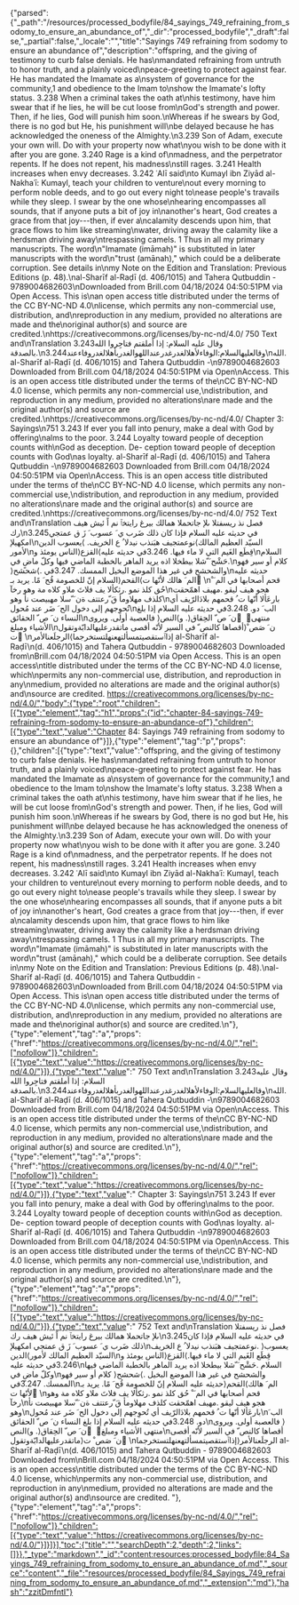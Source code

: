 {"parsed":{"_path":"/resources/processed_bodyfile/84_sayings_749_refraining_from_sodomy_to_ensure_an_abundance_of","_dir":"processed_bodyfile","_draft":false,"_partial":false,"_locale":"","title":"Sayings 749 refraining from sodomy to ensure an abundance of","description":"offspring, and the giving of testimony to curb false denials. He has\nmandated refraining from untruth to honor truth, and a plainly voiced\npeace-greeting to protect against fear. He has mandated the Imamate as a\nsystem of governance for the community,1 and obedience to the Imam to\nshow the Imamate's lofty status. 3.238 When a criminal takes the oath at\nhis testimony, have him swear that if he lies, he will be cut loose from\nGod's strength and power. Then, if he lies, God will punish him soon.\nWhereas if he swears by God, there is no god but He, his punishment will\nbe delayed because he has acknowledged the oneness of the Almighty.\n3.239 Son of Adam, execute your own will. Do with your property now what\nyou wish to be done with it after you are gone. 3.240 Rage is a kind of\nmadness, and the perpetrator repents. If he does not repent, his madness\nstill rages. 3.241 Health increases when envy decreases. 3.242 ʿAlī said\nto Kumayl ibn Ziyād al-Nakhaʿī: Kumayl, teach your children to venture\nout every morning to perform noble deeds, and to go out every night to\nease people's travails while they sleep. I swear by the one whose\nhearing encompasses all sounds, that if anyone puts a bit of joy in\nanother's heart, God creates a grace from that joy---then, if ever a\ncalamity descends upon him, that grace flows to him like streaming\nwater, driving away the calamity like a herdsman driving away\ntrespassing camels. 1 Thus in all my primary manuscripts. The word\n\"Imamate (imāmah)\" is substituted in later manuscripts with the word\n\"trust (amānah),\" which could be a deliberate corruption. See details in\nmy Note on the Edition and Translation: Previous Editions (p. 48).\nal-Sharīf al-Raḍī (d. 406/1015) and Tahera Qutbuddin - 9789004682603\nDownloaded from Brill.com 04/18/2024 04:50:51PM via Open Access. This is\nan open access title distributed under the terms of the CC BY-NC-ND 4.0\nlicense, which permits any non-commercial use, distribution, and\nreproduction in any medium, provided no alterations are made and the\noriginal author(s) and source are credited.\nhttps://creativecommons.org/licenses/by-nc-nd/4.0/ 750 Text and\nTranslation 3.243وقال عليه السلام: إذا أملقتم فتاجِروا الله بالصدقة.\n3.244وقالعليهالسلام:الوفاءلأهلالغدرغدرعنداللهوالغدربأهلالغدروفاءعند\nالله. al-Sharīf al-Raḍī (d. 406/1015) and Tahera Qutbuddin -\n9789004682603 Downloaded from Brill.com 04/18/2024 04:50:51PM via Open\nAccess. This is an open access title distributed under the terms of the\nCC BY-NC-ND 4.0 license, which permits any non-commercial use,\ndistribution, and reproduction in any medium, provided no alterations\nare made and the original author(s) and source are credited.\nhttps://creativecommons.org/licenses/by-nc-nd/4.0/ Chapter 3: Sayings\n751 3.243 If ever you fall into penury, make a deal with God by offering\nalms to the poor. 3.244 Loyalty toward people of deception counts with\nGod as deception. De- ception toward people of deception counts with God\nas loyalty. al-Sharīf al-Raḍī (d. 406/1015) and Tahera Qutbuddin -\n9789004682603 Downloaded from Brill.com 04/18/2024 04:50:51PM via Open\nAccess. This is an open access title distributed under the terms of the\nCC BY-NC-ND 4.0 license, which permits any non-commercial use,\ndistribution, and reproduction in any medium, provided no alterations\nare made and the original author(s) and source are credited.\nhttps://creativecommons.org/licenses/by-nc-nd/4.0/ 752 Text and\nTranslation فصل نذ ريسفتلا ىلإ جاتحملا همالك بيرغ رايتخٱ نم اً ئيش هيف رك\n3.245في حديثه عليه السلام فإذا كان ذلك ضَرب ي َ عسوب َ زَ ق عمتجي امكهيلإ\nنوعمتجيف هبَنذب نيدلا ُ ع الخريف. ⟩يعسوب الدين⟨السيّد العظيم المالك لأمور\nالناس يومئذ و⟩القزع⟨قِطَع الغَيم التي لا ماء فيها. 3.246في حديثه عليه\nالسلام .حَشْح َ ّشلا بيطخلا اذه يريد الماهر بالخطبة الماضي فيها وكلّ ماضٍ في\nكلام أو سير فهو ⟩شحشح⟨. والشحشح في غير هذا الموضع البخيل الممسك. 3.247في\nحديثه عليه السلام إنّ للخصومة قُح َ مًا. يريد بـ⟩القحم⟨الم َ هالك لأنّها ت ُ\nقحم أصحابها في الم َ ْ حُق كلذ نمو .رثكألا يف فلاتَ ملاو كلاه مة وهو رخآ\nهجو هيف ليقو .مهيف اهمّحقت كلذف مهلاومأ قَ ّرعتتف ةن َ ّسلا مهبيصت نأ وهو\nبارعَألا أنّها ت ُ قحمهم بلادَالرّيف أي تُحوِجهم إلى دخول الح َ ضَر عند مُحول\nالب َ دو. 3.248في حديثه عليه السلام إذا بلغ النساء ن َ ص ّ الحقائق\nفالعصبة أولى. ويروى ⟩ن َ ص ّ الحِقاق⟨. و⟩النص ّ ⟨منتهى الأشياء ومبلغ\nأقصاها كالنص ّ في السير لأنّه أقصى ماتقدرعليهالدابّةوتقول⟩ن َ صَص ْ ت ُ\nالرجلَعنالأمر⟨إذاٱستقصيتمسألتهعنهلتستخرجما al-Sharīf al-Raḍī\n(d. 406/1015) and Tahera Qutbuddin - 9789004682603 Downloaded from\nBrill.com 04/18/2024 04:50:51PM via Open Access. This is an open access\ntitle distributed under the terms of the CC BY-NC-ND 4.0 license, which\npermits any non-commercial use, distribution, and reproduction in any\nmedium, provided no alterations are made and the original author(s) and\nsource are credited. https://creativecommons.org/licenses/by-nc-nd/4.0/","body":{"type":"root","children":[{"type":"element","tag":"h1","props":{"id":"chapter-84-sayings-749-refraining-from-sodomy-to-ensure-an-abundance-of"},"children":[{"type":"text","value":"Chapter 84: Sayings 749 refraining from sodomy to ensure an abundance of"}]},{"type":"element","tag":"p","props":{},"children":[{"type":"text","value":"offspring, and the giving of testimony to curb false denials. He has\nmandated refraining from untruth to honor truth, and a plainly voiced\npeace-greeting to protect against fear. He has mandated the Imamate as a\nsystem of governance for the community,1 and obedience to the Imam to\nshow the Imamate's lofty status. 3.238 When a criminal takes the oath at\nhis testimony, have him swear that if he lies, he will be cut loose from\nGod's strength and power. Then, if he lies, God will punish him soon.\nWhereas if he swears by God, there is no god but He, his punishment will\nbe delayed because he has acknowledged the oneness of the Almighty.\n3.239 Son of Adam, execute your own will. Do with your property now what\nyou wish to be done with it after you are gone. 3.240 Rage is a kind of\nmadness, and the perpetrator repents. If he does not repent, his madness\nstill rages. 3.241 Health increases when envy decreases. 3.242 ʿAlī said\nto Kumayl ibn Ziyād al-Nakhaʿī: Kumayl, teach your children to venture\nout every morning to perform noble deeds, and to go out every night to\nease people's travails while they sleep. I swear by the one whose\nhearing encompasses all sounds, that if anyone puts a bit of joy in\nanother's heart, God creates a grace from that joy---then, if ever a\ncalamity descends upon him, that grace flows to him like streaming\nwater, driving away the calamity like a herdsman driving away\ntrespassing camels. 1 Thus in all my primary manuscripts. The word\n\"Imamate (imāmah)\" is substituted in later manuscripts with the word\n\"trust (amānah),\" which could be a deliberate corruption. See details in\nmy Note on the Edition and Translation: Previous Editions (p. 48).\nal-Sharīf al-Raḍī (d. 406/1015) and Tahera Qutbuddin - 9789004682603\nDownloaded from Brill.com 04/18/2024 04:50:51PM via Open Access. This is\nan open access title distributed under the terms of the CC BY-NC-ND 4.0\nlicense, which permits any non-commercial use, distribution, and\nreproduction in any medium, provided no alterations are made and the\noriginal author(s) and source are credited.\n"},{"type":"element","tag":"a","props":{"href":"https://creativecommons.org/licenses/by-nc-nd/4.0/","rel":["nofollow"]},"children":[{"type":"text","value":"https://creativecommons.org/licenses/by-nc-nd/4.0/"}]},{"type":"text","value":" 750 Text and\nTranslation 3.243وقال عليه السلام: إذا أملقتم فتاجِروا الله بالصدقة.\n3.244وقالعليهالسلام:الوفاءلأهلالغدرغدرعنداللهوالغدربأهلالغدروفاءعند\nالله. al-Sharīf al-Raḍī (d. 406/1015) and Tahera Qutbuddin -\n9789004682603 Downloaded from Brill.com 04/18/2024 04:50:51PM via Open\nAccess. This is an open access title distributed under the terms of the\nCC BY-NC-ND 4.0 license, which permits any non-commercial use,\ndistribution, and reproduction in any medium, provided no alterations\nare made and the original author(s) and source are credited.\n"},{"type":"element","tag":"a","props":{"href":"https://creativecommons.org/licenses/by-nc-nd/4.0/","rel":["nofollow"]},"children":[{"type":"text","value":"https://creativecommons.org/licenses/by-nc-nd/4.0/"}]},{"type":"text","value":" Chapter 3: Sayings\n751 3.243 If ever you fall into penury, make a deal with God by offering\nalms to the poor. 3.244 Loyalty toward people of deception counts with\nGod as deception. De- ception toward people of deception counts with God\nas loyalty. al-Sharīf al-Raḍī (d. 406/1015) and Tahera Qutbuddin -\n9789004682603 Downloaded from Brill.com 04/18/2024 04:50:51PM via Open\nAccess. This is an open access title distributed under the terms of the\nCC BY-NC-ND 4.0 license, which permits any non-commercial use,\ndistribution, and reproduction in any medium, provided no alterations\nare made and the original author(s) and source are credited.\n"},{"type":"element","tag":"a","props":{"href":"https://creativecommons.org/licenses/by-nc-nd/4.0/","rel":["nofollow"]},"children":[{"type":"text","value":"https://creativecommons.org/licenses/by-nc-nd/4.0/"}]},{"type":"text","value":" 752 Text and\nTranslation فصل نذ ريسفتلا ىلإ جاتحملا همالك بيرغ رايتخٱ نم اً ئيش هيف رك\n3.245في حديثه عليه السلام فإذا كان ذلك ضَرب ي َ عسوب َ زَ ق عمتجي امكهيلإ\nنوعمتجيف هبَنذب نيدلا ُ ع الخريف. ⟩يعسوب الدين⟨السيّد العظيم المالك لأمور\nالناس يومئذ و⟩القزع⟨قِطَع الغَيم التي لا ماء فيها. 3.246في حديثه عليه\nالسلام .حَشْح َ ّشلا بيطخلا اذه يريد الماهر بالخطبة الماضي فيها وكلّ ماضٍ في\nكلام أو سير فهو ⟩شحشح⟨. والشحشح في غير هذا الموضع البخيل الممسك. 3.247في\nحديثه عليه السلام إنّ للخصومة قُح َ مًا. يريد بـ⟩القحم⟨الم َ هالك لأنّها ت ُ\nقحم أصحابها في الم َ ْ حُق كلذ نمو .رثكألا يف فلاتَ ملاو كلاه مة وهو رخآ\nهجو هيف ليقو .مهيف اهمّحقت كلذف مهلاومأ قَ ّرعتتف ةن َ ّسلا مهبيصت نأ وهو\nبارعَألا أنّها ت ُ قحمهم بلادَالرّيف أي تُحوِجهم إلى دخول الح َ ضَر عند مُحول\nالب َ دو. 3.248في حديثه عليه السلام إذا بلغ النساء ن َ ص ّ الحقائق\nفالعصبة أولى. ويروى ⟩ن َ ص ّ الحِقاق⟨. و⟩النص ّ ⟨منتهى الأشياء ومبلغ\nأقصاها كالنص ّ في السير لأنّه أقصى ماتقدرعليهالدابّةوتقول⟩ن َ صَص ْ ت ُ\nالرجلَعنالأمر⟨إذاٱستقصيتمسألتهعنهلتستخرجما al-Sharīf al-Raḍī\n(d. 406/1015) and Tahera Qutbuddin - 9789004682603 Downloaded from\nBrill.com 04/18/2024 04:50:51PM via Open Access. This is an open access\ntitle distributed under the terms of the CC BY-NC-ND 4.0 license, which\npermits any non-commercial use, distribution, and reproduction in any\nmedium, provided no alterations are made and the original author(s) and\nsource are credited. "},{"type":"element","tag":"a","props":{"href":"https://creativecommons.org/licenses/by-nc-nd/4.0/","rel":["nofollow"]},"children":[{"type":"text","value":"https://creativecommons.org/licenses/by-nc-nd/4.0/"}]}]}],"toc":{"title":"","searchDepth":2,"depth":2,"links":[]}},"_type":"markdown","_id":"content:resources:processed_bodyfile:84_Sayings_749_refraining_from_sodomy_to_ensure_an_abundance_of.md","_source":"content","_file":"resources/processed_bodyfile/84_Sayings_749_refraining_from_sodomy_to_ensure_an_abundance_of.md","_extension":"md"},"hash":"zzitDmfntI"}